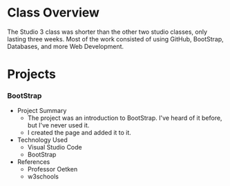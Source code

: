 # Class Overview

The Studio 3 class was shorter than the other two studio classes, only lasting three weeks.
Most of the work consisted of using GitHub, BootStrap, Databases, and more Web Development.

# Projects 
### BootStrap
+ Project Summary
  - The project was an introduction to BootStrap. I've heard of it before, but I've never used it.
  - I created the page and added it to it.
+ Technology Used
  - Visual Studio Code
  - BootStrap
+ References
  - Professor Oetken
  - w3schools
 
